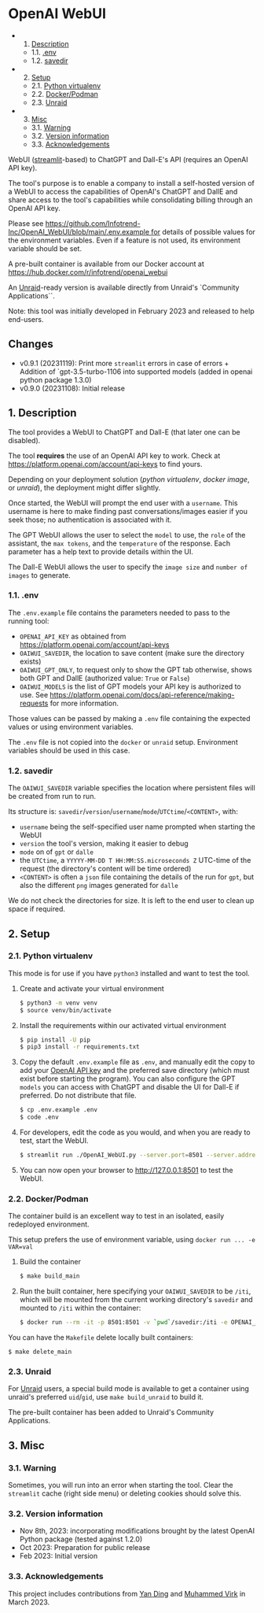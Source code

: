 # OpenAI WebUI

<!-- vscode-markdown-toc -->
* 1. [Description](#Description)
	* 1.1. [.env](#env)
	* 1.2. [savedir](#savedir)
* 2. [Setup](#Setup)
	* 2.1. [Python virtualenv](#Pythonvirtualenv)
	* 2.2. [Docker/Podman](#DockerPodman)
	* 2.3. [Unraid](#Unraid)
* 3. [Misc](#Misc)
	* 3.1. [Warning](#Warning)
	* 3.2. [Version information](#Versioninformation)
	* 3.3. [Acknowledgements](#Acknowledgements)

<!-- vscode-markdown-toc-config
	numbering=true
	autoSave=true
	/vscode-markdown-toc-config -->
<!-- /vscode-markdown-toc -->

WebUI ([streamlit](https://streamlit.io/)-based) to ChatGPT and Dall-E's API (requires an OpenAI API key).

The tool's purpose is to enable a company to install a self-hosted version of a WebUI to access the capabilities of OpenAI's ChatGPT and DallE and share access to the tool's capabilities while consolidating billing through an OpenAI API key.

Please see https://github.com/Infotrend-Inc/OpenAI_WebUI/blob/main/.env.example for details of possible values for the environment variables. Even if a feature is not used, its environment variable should be set.

A pre-built container is available from our Docker account at https://hub.docker.com/r/infotrend/openai_webui

An [Unraid](https://unraid.net/)-ready version is available directly from Unraid's `Community Applications``.

Note: this tool was initially developed in February 2023 and released to help end-users.

## Changes

- v0.9.1 (20231119): Print more `streamlit` errors in case of errors + Addition of `gpt-3.5-turbo-1106 into supported models (added in openai python package 1.3.0)
- v0.9.0 (20231108): Initial release


##  1. <a name='Description'></a>Description

The tool provides a WebUI to ChatGPT and Dall-E (that later one can be disabled).

The tool **requires** the use of an OpenAI API key to work.
Check at https://platform.openai.com/account/api-keys to find yours.

Depending on your deployment solution (*python virtualenv*, *docker image*, or *unraid*), the deployment might differ slightly.

Once started, the WebUI will prompt the end user with a `username`. 
This username is here to make finding past conversations/images easier if you seek those; no authentication is associated with it.

The GPT WebUI allows the user to select the `model` to use, the `role` of the assistant, the `max tokens`, and the `temperature` of the response. Each parameter has a help text to provide details within the UI.

The Dall-E WebUI allows the user to specify the `image size` and `number of images` to generate. 

###  1.1. <a name='env'></a>.env

The `.env.example` file contains the parameters needed to pass to the running tool:
- `OPENAI_API_KEY` as obtained from https://platform.openai.com/account/api-keys
- `OAIWUI_SAVEDIR`, the location to save content (make sure the directory exists)
- `OAIWUI_GPT_ONLY`, to request only to show the GPT tab otherwise, shows both GPT and DallE (authorized value: `True` or `False`)
- `OAIWUI_MODELS` is the list of GPT models your API key is authorized to use. See https://platform.openai.com/docs/api-reference/making-requests for more information.

Those values can be passed by making a `.env` file containing the expected values or using environment variables.

The `.env` file is not copied into the `docker` or `unraid` setup. Environment variables should be used in this case. 

###  1.2. <a name='savedir'></a>savedir

The `OAIWUI_SAVEDIR` variable specifies the location where persistent files will be created from run to run.

Its structure is: `savedir`/`version`/`username`/`mode`/`UTCtime`/`<CONTENT>`, with:
- `username` being the self-specified user name prompted when starting the WebUI
- `version` the tool's version, making it easier to debug
- `mode` on of `gpt` or `dalle`
- the `UTCtime`, a `YYYYY-MM-DD T HH:MM:SS.microseconds Z` UTC-time of the request (the directory's content will be time ordered)
- `<CONTENT>` is often a `json` file containing the details of the run for `gpt`, but also the different `png` images generated for `dalle`

We do not check the directories for size. It is left to the end user to clean up space if required.

##  2. <a name='Setup'></a>Setup

###  2.1. <a name='Pythonvirtualenv'></a>Python virtualenv

This mode is for use if you have `python3` installed and want to test the tool.

1. Create and activate your virtual environment

    ```bash
    $ python3 -m venv venv
    $ source venv/bin/activate
    ```

1. Install the requirements within our activated virtual environment

   ```bash
   $ pip install -U pip
   $ pip3 install -r requirements.txt
   ```

1. Copy the default `.env.example` file as `.env`, and manually edit the copy to add your [OpenAI API key](https://beta.openai.com/account/api-keys) and the preferred save directory (which must exist before starting the program). 
You can also configure the GPT `models` you can access with ChatGPT and disable the UI for Dall-E if preferred. 
Do not distribute that file.

   ```bash
   $ cp .env.example .env
   $ code .env
   ```

1. For developers, edit the code as you would, and when you are ready to test, start the WebUI.

    ```bash
    $ streamlit run ./OpenAI_WebUI.py --server.port=8501 --server.address=127.0.0.1 --logger.level=debug
    ```

1. You can now open your browser to http://127.0.0.1:8501 to test the WebUI.

###  2.2. <a name='DockerPodman'></a>Docker/Podman

The container build is an excellent way to test in an isolated, easily redeployed environment.

This setup prefers the use of environment variable, using `docker run ... -e VAR=val`

1. Build the container

    ```bash
    $ make build_main
    ```

1. Run the built container, here specifying your `OAIWUI_SAVEDIR` to be `/iti`, which will be mounted from the current working directory's `savedir` and mounted to `/iti` within the container:

    ```bash
    $ docker run --rm -it -p 8501:8501 -v `pwd`/savedir:/iti -e OPENAI_API_KEY="Your_OpenAI_API_Key" -e OAIWUI_SAVEDIR=/iti -e OAIWUI_GPT_ONLY=False -e OAIWUI_GPT_MODELS="gpt-3.5-turbo,gpt-3.5-turbo-16k,gpt-4" -e OAIWUI_DALLE_MODELS="dall-e-2,dall-e-3" openai_webui:latest
    ```

You can have the `Makefile` delete locally built containers:

```
$ make delete_main
```

###  2.3. <a name='Unraid'></a>Unraid

For [Unraid](https://unraid.net/) users, a special build mode is available to get a container using unraid's preferred `uid`/`gid`, use `make build_unraid` to build it.

The pre-built container has been added to Unraid's Community Applications.

##  3. <a name='Misc'></a>Misc

###  3.1. <a name='Warning'></a>Warning

Sometimes, you will run into an error when starting the tool. Clear the `streamlit` cache (right side menu) or deleting cookies should solve this.

###  3.2. <a name='Versioninformation'></a>Version information

- Nov 8th, 2023: incorporating modifications brought by the latest OpenAI Python package (tested against 1.2.0)
- Oct 2023: Preparation for public release
- Feb 2023: Initial version

###  3.3. <a name='Acknowledgements'></a>Acknowledgements

This project includes contributions from [Yan Ding](https://www.linkedin.com/in/yan-ding-01a429108/) and [Muhammed Virk](https://www.linkedin.com/in/mhmmdvirk/) in March 2023.

